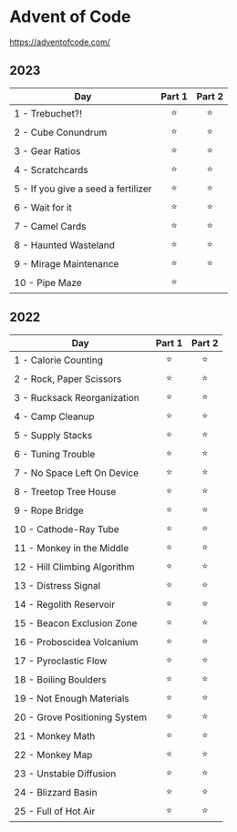 # Advent of Code

https://adventofcode.com/

## 2023

| Day        | Part 1        | Part 2  |
| -----------|:-------------:|:-------:|
| 1 - Trebuchet?! | :star: | :star: |
| 2 - Cube Conundrum | :star: | :star: |
| 3 - Gear Ratios | :star: | :star: |
| 4 - Scratchcards | :star: | :star: |
| 5 - If you give a seed a fertilizer | :star: | :star: |
| 6 - Wait for it | :star: | :star: |
| 7 - Camel Cards | :star: | :star: |
| 8 - Haunted Wasteland | :star: | :star: |
| 9 - Mirage Maintenance | :star: | :star: |
| 10 - Pipe Maze | :star: |  |

## 2022

| Day        | Part 1        | Part 2  |
| -----------|:-------------:|:-------:|
| 1 - Calorie Counting | :star: | :star: |
| 2 - Rock, Paper Scissors | :star: | :star: |
| 3 - Rucksack Reorganization | :star: | :star: |
| 4 - Camp Cleanup | :star: | :star: |
| 5 - Supply Stacks | :star: | :star: |
| 6 - Tuning Trouble | :star: | :star: |
| 7 - No Space Left On Device | :star: | :star: |
| 8 - Treetop Tree House | :star: | :star: |
| 9 - Rope Bridge | :star: | :star: |
| 10 - Cathode-Ray Tube | :star: | :star: |
| 11 - Monkey in the Middle | :star: | :star: |
| 12 - Hill Climbing Algorithm | :star: | :star: |
| 13 - Distress Signal | :star: | :star: |
| 14 - Regolith Reservoir | :star: | :star: |
| 15 - Beacon Exclusion Zone | :star: | :star: |
| 16 - Proboscidea Volcanium | :star: | :star: |
| 17 - Pyroclastic Flow | :star: | :star: |
| 18 - Boiling Boulders | :star: | :star: |
| 19 - Not Enough Materials | :star: | :star: |
| 20 - Grove Positioning System | :star: | :star: |
| 21 - Monkey Math | :star: | :star: |
| 22 - Monkey Map | :star: | :star: |
| 23 - Unstable Diffusion | :star: | :star: |
| 24 - Blizzard Basin | :star: | :star: |
| 25 - Full of Hot Air | :star: | :star: |
